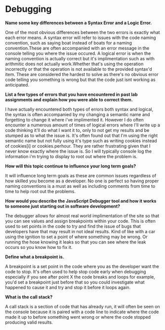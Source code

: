 # Debugging

**Name some key differences between a Syntax Error and a Logic Error.**

One of the most obvious differences between the two errors is exactly what each error means. A syntax error will refer to issues with the code naming convention, such as saying boat instead of boats for a naming convention.These are often accompanied with an error message in the console telling you where the issue occured. A logical error is when the naming convention is actually correct but it's implimentation such as with arithmitic does not actually work.Whether that's using the operation incorrectly or that the operation is not available to the provided syntax'd item. These are considered the hardest to solve as there's no obvious error code telling you something is wrong but that the code just isnt working as anticipated.

**List a few types of errors that you have encountered in past lab assignments and explain how you were able to correct them.**

I have actually encountered both types of errors both syntax and logical, the syntax is often accompanied by my changing a semantic name and forgetting to change it where i've implimented it. However I do often encounter a numerous amount of times of logical errors where I'll write up a code thinking it'll do what I want it to, only to not get my results and be stumped as to what the issue is. It's often found out that I'm using the right semantic name but not fully using it's type such as writing cookies instead of cookies[i] or cookies.perhour. They are rather frustrating given that I never know exactly where the issue is. So I will typically console log the information i'm trying to display to root out where the problem is.

**How will this topic continue to influence your long term goals?** 

It will influence long term goals as these are common issues regardless of how skilled you become as a developer. No one is perfect so having proper naming conventions is a must as well as including comments from time to time to help root out the problems.

**How would you describe the JavaScript Debugger tool and how it works to someone just starting out in software development?**

The debugger allows for almost real world implimentation of the site so that you can see values and assign breakpoints within your code. This is often used to set points in the code to try and find the issue of bugs that developers have that may result in not ideal results. Kind of like with a car using the ignition to set a point of where something may be wrong. Or running the hose knowing it leaks so that you can see where the leak occurs so you know how to fix it.


**Define what a breakpoint is.**

A breakpoint is a set point in the code where you as the developer want the code to stop. It's often used to help stop code early when debugging especially if you see after point X the code breaks and loops for example, you'd set a breakpoint just before that so you could investigate what happened to cause it and try and stop it before it loops again.

**What is the call stack?**

A call stack is a section of code that has already run, it will often be seen on the console because it is paired with a code line to indicate where the code made it up to before something went wrong or where the code stopped producing valid results.